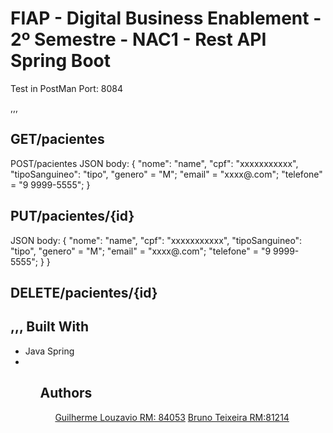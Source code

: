 # FIAP - Digital Business Enablement - 2º Semestre - NAC1 - Rest API Spring Boot

Test in PostMan
Port: 8084

,,,

GET/pacientes
------------------------------
POST/pacientes
JSON body:
 {
    "nome": "name",
    "cpf": "xxxxxxxxxxx",
    "tipoSanguineo": "tipo",
    "genero" = "M";
    "email" = "xxxx@.com";
    "telefone" = "9 9999-5555";
  }

PUT/pacientes/{id}
------------------------------
JSON body:
 {
    "nome": "name",
    "cpf": "xxxxxxxxxxx",
    "tipoSanguineo": "tipo",
    "genero" = "M";
    "email" = "xxxx@.com";
    "telefone" = "9 9999-5555";
  }
  }
  
DELETE/pacientes/{id} 
------------------------------
,,,
Built With
------------------------------
<ul>
 <li>
  Java
  Spring
 <li/>
<ul/>

Authors
------------------------------

<ul>
  <a href="https://github.com/guilhermelouzavio">Guilherme Louzavio RM: 84053</a>
  <a href="https://github.com/ibrunera">Bruno Teixeira RM:81214</a>
 <ul/>


